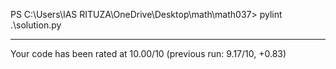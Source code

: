 PS C:\Users\IAS RITUZA\OneDrive\Desktop\math\math037> pylint .\solution.py

-------------------------------------------------------------------
Your code has been rated at 10.00/10 (previous run: 9.17/10, +0.83)